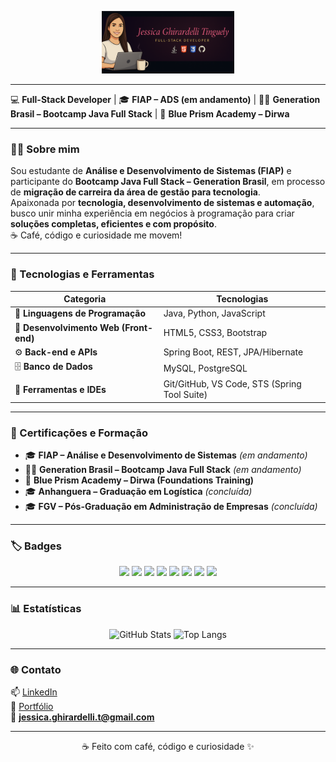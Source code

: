 <p align="center">
  <img src="./.github/assets/banner_github.png" alt="Banner Jessica Ghirardelli Tinguely" style="width:100%; max-height:100px; object-fit:contain;" />
</p>

---

💻 **Full-Stack Developer** | 🎓 **FIAP – ADS (em andamento)** | 👩‍💻 **Generation Brasil – Bootcamp Java Full Stack** | 🤖 **Blue Prism Academy – Dirwa**

---

### 👩‍💻 Sobre mim
Sou estudante de **Análise e Desenvolvimento de Sistemas (FIAP)** e participante do **Bootcamp Java Full Stack – Generation Brasil**, em processo de **migração de carreira da área de gestão para tecnologia**.  
Apaixonada por **tecnologia, desenvolvimento de sistemas e automação**, busco unir minha experiência em negócios à programação para criar **soluções completas, eficientes e com propósito**.  
☕ Café, código e curiosidade me movem!


---

### 🧰 Tecnologias e Ferramentas

| Categoria | Tecnologias |
|------------|-------------|
| 🧠 **Linguagens de Programação** | Java, Python, JavaScript |
| 🎨 **Desenvolvimento Web (Front-end)** | HTML5, CSS3, Bootstrap |
| ⚙️ **Back-end e APIs** | Spring Boot, REST, JPA/Hibernate |
| 🗄️ **Banco de Dados** | MySQL, PostgreSQL |
| 🧪 **Ferramentas e IDEs** | Git/GitHub, VS Code, STS (Spring Tool Suite) |

---

### 🏅 Certificações e Formação

- 🎓 **FIAP – Análise e Desenvolvimento de Sistemas** *(em andamento)*  
- 👩‍💻 **Generation Brasil – Bootcamp Java Full Stack** *(em andamento)*  
- 🤖 **Blue Prism Academy – Dirwa (Foundations Training)**  
- 🎓 **Anhanguera – Graduação em Logística** *(concluída)*  
- 🎓 **FGV – Pós-Graduação em Administração de Empresas** *(concluída)*  

---

### 🏷️ Badges

<p align="center">
  <img src="https://img.shields.io/badge/Java-ED8B00?style=for-the-badge&logo=openjdk&logoColor=white"/>
  <img src="https://img.shields.io/badge/Python-3776AB?style=for-the-badge&logo=python&logoColor=white"/>
  <img src="https://img.shields.io/badge/HTML5-E34F26?style=for-the-badge&logo=html5&logoColor=white"/>
  <img src="https://img.shields.io/badge/CSS3-1572B6?style=for-the-badge&logo=css3&logoColor=white"/>
  <img src="https://img.shields.io/badge/Bootstrap-7952B3?style=for-the-badge&logo=bootstrap&logoColor=white"/>
  <img src="https://img.shields.io/badge/Spring_Boot-6DB33F?style=for-the-badge&logo=springboot&logoColor=white"/>
  <img src="https://img.shields.io/badge/MySQL-4479A1?style=for-the-badge&logo=mysql&logoColor=white"/>
  <img src="https://img.shields.io/badge/GitHub-181717?style=for-the-badge&logo=github&logoColor=white"/>
</p>

---

### 📊 Estatísticas
<div align="center">
  
![GitHub Stats](https://github-readme-stats.vercel.app/api?username=jessicatinguely&show_icons=true&theme=dracula&rank_icon=github)
![Top Langs](https://github-readme-stats.vercel.app/api/top-langs/?username=jessicatinguely&layout=compact&theme=dracula)

</div>

---

### 🌐 Contato
📫 [LinkedIn](https://www.linkedin.com/in/jessicatinguely)  
💼 [Portfólio](https://jessicatinguely.github.io)  
📧 **jessica.ghirardelli.t@gmail.com**

---

<p align="center">☕ Feito com café, código e curiosidade ✨</p>
